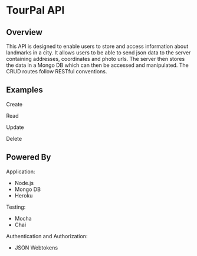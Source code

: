 # TourPal API

## Overview
This API is designed to enable users to store and access information about landmarks in a city.
It allows users to be able to send json data to the server containing addresses, coordinates and photo urls.
The server then stores the data in a Mongo DB which can then be accessed and manipulated.
The CRUD routes follow RESTful conventions.

## Examples

Create

Read

Update

Delete

## Powered By
Application:
- Node.js
- Mongo DB
- Heroku

Testing:
- Mocha
- Chai

Authentication and Authorization:
- JSON Webtokens
